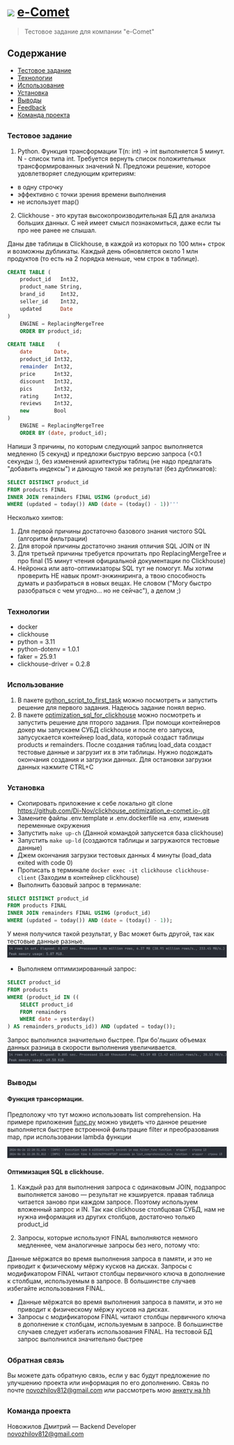# <img src="https://hh.ru/employer-logo/3910308.png" style="object-fit: cover; width:3%;" > [e-Comet](https://e-comet.io/ "ссылка на сайт")

> Тестовое задание для компании "e-Comet"

## Содержание

* [Тестовое задание](#test)
* [Технологии](#teh)
* [Использование](#use)
* [Установка](#t)
* [Выводы](#conclusions)
* [Feedback](#feedback)
* [Команда проекта](#team)

## <h3 id="test">Тестовое задание</h3>

1) Python. Функция трансформации T(n: int) -> int выполняется 5 минут. N - список типа int. Требуется вернуть список
   положительных трансформированных значений N. Предложи решение, которое удовлетворяет следующим критериям:

- в одну строчку
- эффективно с точки зрения времени выполнения
- не использует map()

2) Clickhouse - это крутая высокопроизводительная БД для анализа больших данных. С ней имеет смысл познакомиться, даже
   если
   ты про нее ранее не слышал.

Даны две таблицы в Clickhouse, в каждой из которых по 100 млн+ строк и возможны дубликаты. Каждый день обновляется около
1 млн продуктов (то есть на 2 порядка меньше, чем строк в таблице).

``` SQL
CREATE TABLE (
    product_id   Int32,
    product_name String,
    brand_id     Int32,
    seller_id    Int32,
    updated      Date
)
    ENGINE = ReplacingMergeTree
    ORDER BY product_id;
```

``` SQL
CREATE TABLE    (
    date       Date,
    product_id Int32,
    remainder  Int32,
    price      Int32,
    discount   Int32,
    pics       Int32,
    rating     Int32,
    reviews    Int32,
    new        Bool
)
    ENGINE = ReplacingMergeTree
    ORDER BY (date, product_id);
```

Напиши 3 причины, по которым следующий запрос выполняется медленно (5 секунд) и предложи быструю версию запроса (<0.1
секунды :), без изменений архитектуры таблиц (не надо предлагать "добавить индексы") и дающую такой же результат (без
дубликатов):

``` SQL
SELECT DISTINCT product_id
FROM products FINAL
INNER JOIN remainders FINAL USING (product_id)
WHERE (updated = today()) AND (date = (today() - 1))'''
```

Несколько хинтов:

1. Для первой причины достаточно базового знания чистого SQL (алгоритм фильтрации)
2. Для второй причины достаточно знания отличия SQL JOIN от IN
3. Для третьей причины требуется прочитать про ReplacingMergeTree и про final (15 минут чтения официальной документации
   по Clickhouse)
4. Нейронка или авто-оптимизаторы SQL тут не помогут. Мы хотим проверить НЕ навык промт-энжиниринга, а твою способность
   думать и разбираться в новых вещах. Не словом ("Могу быстро разобраться с чем угодно... но не сейчас"), а делом ;)

## <h3 id="teh">Технологии</h3>

+ docker
+ clickhouse
+ python = 3.11
+ python-dotenv = 1.0.1
+ faker = 25.9.1
+ clickhouse-driver = 0.2.8

## <h3 id="use">Использование</h3>

1) В пакете [python_script_to_first_task](python_script_to_first_task) можно посмотреть и запустить решение для первого
   задания. Надеюсь задание понял верно.
2) В пакете [optimization_sql_for_clickhouse](optimization_sql_for_clickhouse) можно посмотреть и запустить решение для
   пторого задания. При помощи контейнеров докер мы запускаем СУБД clickhouse и после его запуска, запусускается
   контейнер load_data, который создаст таблицы products и remainders.
   После создания таблиц load_data создаст тестовые данные и загрузит их в эти таблицы. Нужно подождать окончания
   создания и загрузки данных. Для остановки загрузки данных нажмите CTRL+C

## <h3 id="t">Установка</h3>

* Скопировать приложение к себе локально git clone https://github.com/Di-Nov/clickhouse_optimization_e-comet.io-.git
* Замените файлы .env.template и .env.dockerfile на .env, изменив переменные окружения
* Запустить `make up-ch` (Данной командой запускется база clickhouse)
* Запустить `make up-ld` (создаются таблицы и загружаются тестовые данные)
* Джем окончания загрузки тестовых данных 4 минуты (load_data exited with code 0)
* Прописать в терминале  `docker exec -it clickhouse clickhouse-client` (Заходим в контейнер clickhouse)
* Выполнить базовый запрос в терминале:

``` SQL
SELECT DISTINCT product_id
FROM products FINAL
INNER JOIN remainders FINAL USING (product_id)
WHERE (updated = today()) AND (date = (today() - 1));
```
У меня получился такой результат, у Вас может быть другой, так как тестовые данные разные.
![img.png](optimization_sql_for_clickhouse/images/img2.png)

* Выполняем оптимизированный запрос:

``` SQL
SELECT product_id
FROM products
WHERE (product_id IN ((
    SELECT product_id
    FROM remainders
    WHERE date = yesterday()
) AS remainders_products_id)) AND (updated = today());
```

Запрос выполнился значительно быстрее. При бо'льших объемах данных разница в скорости выполнения увеличивается. 
![img.png](optimization_sql_for_clickhouse/images/img3.png)

## <h3 id="conclusions">Выводы</h3>

#### Функция трансормации.

Предположу что тут можно использовать list comprehension. На примере
приложения [func.py](python_script_to_first_task%2Ffunc.py) можно увидеть что данное решение выполняется быстрее
встроенной фильтрацие filter и преобразования map, при использовании lambda функции

![img.png](optimization_sql_for_clickhouse/images/img.png)

#### Оптимизация SQL в clickhouse.

1) Каждый раз для выполнения запроса с одинаковым JOIN, подзапрос выполняется заново — результат не кэшируется. правая
   таблица читается заново при каждом запросе. Поэтому используем вложенный запрос и IN.
   Так как clickhouse столбцовая СУБД, нам не нужна информация из других столбцов, достаточно только product_id

2) Запросы, которые используют FINAL выполняются немного медленнее, чем аналогичные запросы без него, потому что:

Данные мёржатся во время выполнения запроса в памяти, и это не приводит к физическому мёржу кусков на дисках.
Запросы с модификатором FINAL читают столбцы первичного ключа в дополнение к столбцам, используемым в запросе.
В большинстве случаев избегайте использования FINAL.

- Данные мёржатся во время выполнения запроса в памяти, и это не приводит к физическому мёржу кусков на дисках.
- Запросы с модификатором FINAL читают столбцы первичного ключа в дополнение к столбцам, используемым в запросе.
  В большинстве случаев следует избегать использования FINAL. На тестовой БД запрос выполнился значительно быстрее

## <h3 id="feedback">Обратная связь</h3>

Вы можете дать обратную связь, если у вас будут предложение по улучшению проекта или информация по его дополнению.
Связь по почте novozhilov812@gmail.com или рассмотреть
мою [анкету на hh](https://spb.hh.ru/resume/470b7c08ff0be7838d0039ed1f594f75313234 "ссылка на HH")

## <h3 id="team">Команда проекта</h3>

Новожилов Дмитрий — Backend Developer <br>
novozhilov812@gmail.com
